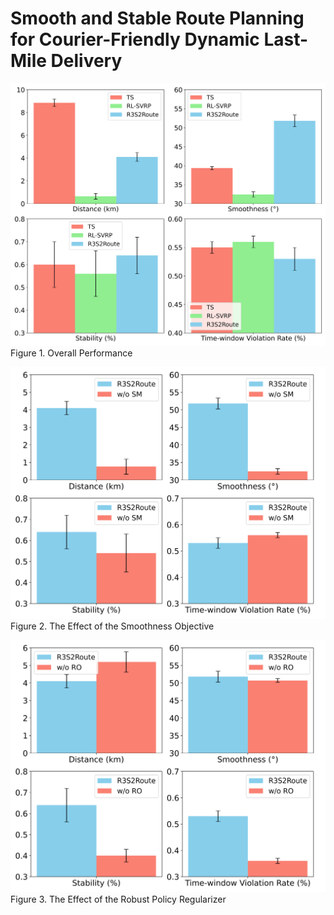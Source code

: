 # Smooth and Stable Route Planning for Courier-Friendly Dynamic Last-Mile Delivery

![Overall Performance](assets/img/performance.png)
Figure 1. Overall Performance

![Overall Performance](assets/img/ab1.png)
Figure 2. The Effect of the Smoothness Objective

![Overall Performance](assets/img/ab2.png)
Figure 3. The Effect of the Robust Policy Regularizer


